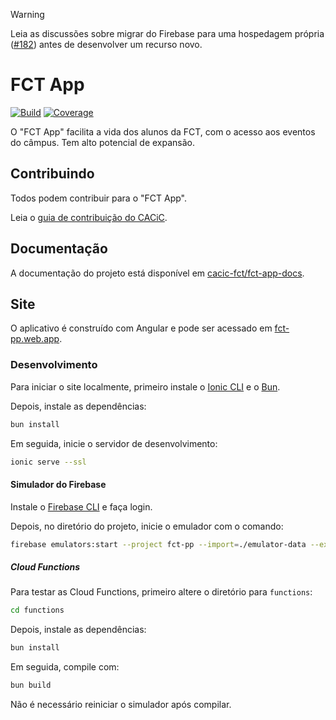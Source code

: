 > [!WARNING]  
> Leia as discussões sobre migrar do Firebase para uma hospedagem própria ([#182](https://github.com/cacic-fct/fct-app/discussions/182)) antes de desenvolver um recurso novo.


# FCT App

[![Build](https://img.shields.io/github/actions/workflow/status/cacic-fct/fct-app/main.yml?branch=main)](https://github.com/cacic-fct/fct-app/actions)
[![Coverage](https://img.shields.io/codecov/c/github/cacic-fct/fct-app/main)](https://codecov.io/gh/cacic-fct/fct-app)

O "FCT App" facilita a vida dos alunos da FCT, com o acesso aos eventos do câmpus. Tem alto potencial de expansão. 

## Contribuindo

Todos podem contribuir para o "FCT App".

Leia o [guia de contribuição do CACiC](https://github.com/cacic-fct/.github/blob/main/Contributing.md).

## Documentação

A documentação do projeto está disponível em [cacic-fct/fct-app-docs](https://github.com/cacic-fct/fct-app-docs).

## Site

O aplicativo é construído com Angular e pode ser acessado em [fct-pp.web.app](https://fct-pp.web.app).

### Desenvolvimento

Para iniciar o site localmente, primeiro instale o [Ionic CLI](https://ionicframework.com/docs/cli) e o [Bun](https://bun.sh/).

Depois, instale as dependências:

```bash
bun install
```

Em seguida, inicie o servidor de desenvolvimento:

```bash
ionic serve --ssl
```

#### Simulador do Firebase

Instale o [Firebase CLI](https://firebase.google.com/docs/cli) e faça login.

Depois, no diretório do projeto, inicie o emulador com o comando:

```bash
firebase emulators:start --project fct-pp --import=./emulator-data --export-on-exit
```

##### Cloud Functions

Para testar as Cloud Functions, primeiro altere o diretório para `functions`:
    
```bash
cd functions
```

Depois, instale as dependências:

```bash
bun install
```

Em seguida, compile com:
```bash
bun build
```

Não é necessário reiniciar o simulador após compilar.
